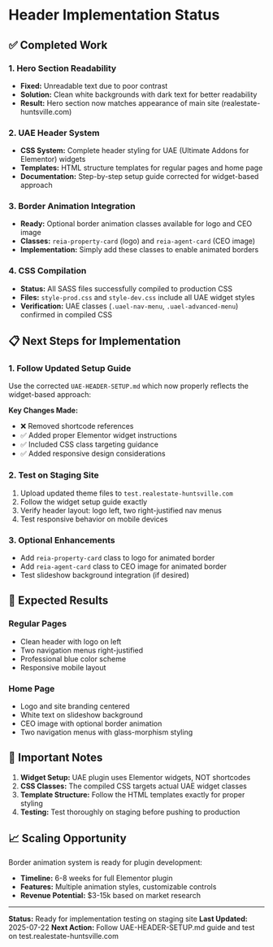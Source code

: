 # Header Implementation Status

## ✅ Completed Work

### 1. Hero Section Readability
- **Fixed:** Unreadable text due to poor contrast
- **Solution:** Clean white backgrounds with dark text for better readability
- **Result:** Hero section now matches appearance of main site (realestate-huntsville.com)

### 2. UAE Header System
- **CSS System:** Complete header styling for UAE (Ultimate Addons for Elementor) widgets
- **Templates:** HTML structure templates for regular pages and home page
- **Documentation:** Step-by-step setup guide corrected for widget-based approach

### 3. Border Animation Integration
- **Ready:** Optional border animation classes available for logo and CEO image
- **Classes:** `reia-property-card` (logo) and `reia-agent-card` (CEO image)
- **Implementation:** Simply add these classes to enable animated borders

### 4. CSS Compilation
- **Status:** All SASS files successfully compiled to production CSS
- **Files:** `style-prod.css` and `style-dev.css` include all UAE widget styles
- **Verification:** UAE classes (`.uael-nav-menu`, `.uael-advanced-menu`) confirmed in compiled CSS

## 📋 Next Steps for Implementation

### 1. Follow Updated Setup Guide
Use the corrected `UAE-HEADER-SETUP.md` which now properly reflects the widget-based approach:

**Key Changes Made:**
- ❌ Removed shortcode references 
- ✅ Added proper Elementor widget instructions
- ✅ Included CSS class targeting guidance
- ✅ Added responsive design considerations

### 2. Test on Staging Site
1. Upload updated theme files to `test.realestate-huntsville.com`
2. Follow the widget setup guide exactly
3. Verify header layout: logo left, two right-justified nav menus
4. Test responsive behavior on mobile devices

### 3. Optional Enhancements
- Add `reia-property-card` class to logo for animated border
- Add `reia-agent-card` class to CEO image for animated border
- Test slideshow background integration (if desired)

## 🎯 Expected Results

### Regular Pages
- Clean header with logo on left
- Two navigation menus right-justified
- Professional blue color scheme
- Responsive mobile layout

### Home Page
- Logo and site branding centered
- White text on slideshow background
- CEO image with optional border animation
- Two navigation menus with glass-morphism styling

## 🚨 Important Notes

1. **Widget Setup:** UAE plugin uses Elementor widgets, NOT shortcodes
2. **CSS Classes:** The compiled CSS targets actual UAE widget classes
3. **Template Structure:** Follow the HTML templates exactly for proper styling
4. **Testing:** Test thoroughly on staging before pushing to production

## 📈 Scaling Opportunity

Border animation system is ready for plugin development:
- **Timeline:** 6-8 weeks for full Elementor plugin
- **Features:** Multiple animation styles, customizable controls
- **Revenue Potential:** $3-15k based on market research

---

**Status:** Ready for implementation testing on staging site
**Last Updated:** 2025-07-22
**Next Action:** Follow UAE-HEADER-SETUP.md guide and test on test.realestate-huntsville.com
